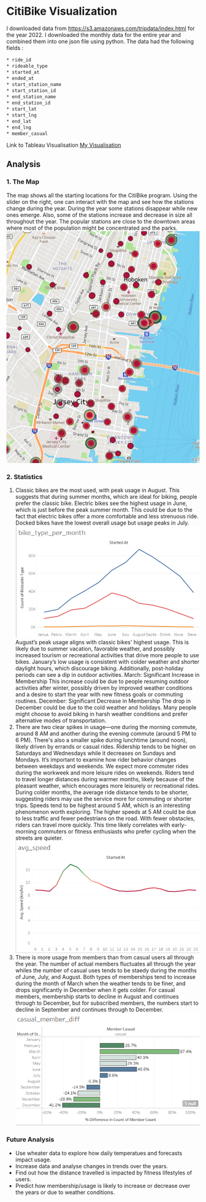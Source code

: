 # CitiBike Visualization

I downloaded data from <https://s3.amazonaws.com/tripdata/index.html> for the year 2022.
I downloaded the monthly data for the entire year and combined them into one json file using python.
The data had the following fields :

    * ride_id
    * rideable_type
    * started_at
    * ended_at
    * start_station_name
    * start_station_id
    * end_station_name
    * end_station_id
    * start_lat
    * start_lng
    * end_lat
    * end_lng
    * member_casual

Link to Tableau Visualisation
[My Visualisation](https://public.tableau.com/views/CitiBikeViz_17261223266100/Rider_count_per_month?:language=en-US&publish=yes&:sid=&:redirect=auth&:display_count=n&:origin=viz_share_link)

## Analysis

### 1. The Map

The map shows all the starting locations for the CitiBike program. Using the slider on the right, one can interact with the map and see how the stations change during the year. During the year some stations disappear while new ones emerge. Also, some of the stations increase and decrease in size all throughout the year.
The popular stations are close to the downtown areas where most of the population might be concentrated and the parks.
![alt text](image-2.png)

### 2. Statistics

1. Classic bikes are the most used, with peak usage in August. This suggests that during summer months, which are ideal for biking, people prefer the classic bike. Electric bikes see the highest usage in June, which is just before the peak summer month. This could be due to the fact that electric bikes offer a more comfortable and less strenuous ride. Docked bikes have the lowest overall usage but usage peaks in July.
![alt text](image-3.png)
August’s peak usage aligns with classic bikes' highest usage. This is likely due to summer vacation, favorable weather, and possibly increased tourism or recreational activities that drive more people to use bikes. January’s low usage is consistent with colder weather and shorter daylight hours, which discourage biking. Additionally, post-holiday periods can see a dip in outdoor activities.
March: Significant Increase in Membership
This increase could be due to people resuming outdoor activities after winter, possibly driven by improved weather conditions and a desire to start the year with new fitness goals or commuting routines.
December: Significant Decrease in Membership
The drop in December could be due to the cold weather and holidays. Many people might choose to avoid biking in harsh weather conditions and prefer alternative modes of transportation.
2. There are two clear spikes in usage—one during the morning commute, around 8 AM  and another during the evening commute (around 5 PM to 6 PM).  There's also a smaller spike during lunchtime (around noon), likely driven by errands or casual rides.
Ridership tends to be higher on Saturdays and Wednesdays while it decreases on Sundays and Mondays.
It’s important to examine how rider behavior changes between weekdays and weekends. We expect more commuter rides during the workweek and more leisure rides on weekends.
Riders tend to travel longer distances during warmer months, likely because of the pleasant weather, which encourages more leisurely or recreational rides. During colder months, the average ride distance tends to be shorter, suggesting riders may use the service more for commuting or shorter trips.
Speeds tend to be highest around 5 AM, which is an interesting phenomenon worth exploring.
The higher speeds at 5 AM could be due to less traffic and fewer pedestrians on the road. With fewer obstacles, riders can travel more quickly.
This time likely correlates with early-morning commuters or fitness enthusiasts who prefer cycling when the streets are quieter.
![alt text](image.png)
3. There is more usage from members than from casual users all through the year. The number of actual members fluctuates all through the year whiles the number of casual uses tends to be staedy during the months of June, July, and August. Both types of memberships tend to increase during the month of March when the weather tends to be finer, and drops significantly in December when it gets colder.
For casual members, membership starts to decline in August and continues through to December, but for subscribed members, the numbers start to decline in September and continues through to December.
![alt text](image-1.png)

### Future Analysis

* Use wheater data to explore how daily temperatues and forecasts impact usage.
* Increase data and analyse changes in trends over the years.
* Find out how the distance travelled is impacted by fitness lifestyles of users.
* Predict how membership/usage is likely to increase or decrease over the years or due to weather conditions.
